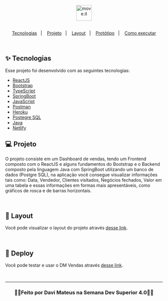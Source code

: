<div align="center">
  <img alt="move.it" title="move.it" src="https://user-images.githubusercontent.com/66326378/132902685-0a6c8fd0-8f3c-46bb-8580-42b4234f77f5.png" height=50px weight=140px />
  <p align="center">
  <br>
  <a href="#-tecnologias">Tecnologias</a>&nbsp;&nbsp;&nbsp;|&nbsp;&nbsp;&nbsp;
  <a href="#-projeto">Projeto</a>&nbsp;&nbsp;&nbsp;|&nbsp;&nbsp;&nbsp;
  <a href="#-layout">Layout</a>&nbsp;&nbsp;&nbsp;|&nbsp;&nbsp;&nbsp;
  <a href="#-protótipo">Protótipo</a>&nbsp;&nbsp;&nbsp;|&nbsp;&nbsp;&nbsp;
  <a href="#-como-executar">Como executar</a>
</p>
</div>

<br>

## ✨ Tecnologias

Esse projeto foi desenvolvido com as seguintes tecnologias:

- [ReactJS](https://reactjs.org)
- [Bootstrap](https://getbootstrap.com)
- [TypeScript](https://www.typescriptlang.org/)
- [SpringBoot](https://spring.io/projects/spring-boot)
- [JavaScript](https://developer.mozilla.org/pt-BR/docs/Learn/JavaScript)
- [Postman](https://www.postman.com/downloads/)
- [Heroku](https://dashboard.heroku.com/apps)
- [Postegre SQL](https://www.postgresql.org)
- [Java](https://www.java.com/pt-BR/)
- [Netlify](https://www.netlify.com)

## 💻 Projeto

O projeto consiste em um Dashboard de vendas, tendo um Frontend composto com o ReactJS e alguns fundamentos do Bootstrap e o Backend composto pela linguagem Java com SpringBoot utilizando um banco de dados (Postgre SQL), na aplicação você consegue visualizar informações tais como: Data, Vendedor, Clientes visitados, Negócios fechados, Valor em uma tabela e essas informações em formas mais apresentáveis, como gráficos de rosca e de barras horizontais.

<br>

## 🔖 Layout

Você pode visualizar o layout do projeto através [desse link](https://drive.google.com/file/d/1XKD8PxDoSerPI_45FI_91bgM5zsv61D-/view?usp=sharing).

<br>

## 🚀 Deploy 

Você pode testar e usar o DM Vendas através [desse link](https://dmvendas-davi.netlify.app).

<br>

---

<div align="center">
<h3>
👨‍💻Feito por Davi Mateus na Semana Dev Superior 4.0👨‍💻
</h3>
</div>
